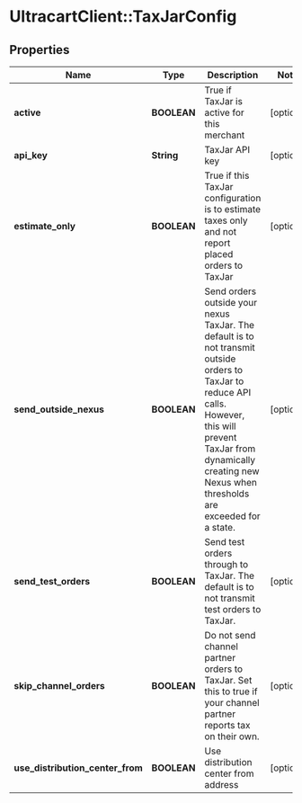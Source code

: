 # UltracartClient::TaxJarConfig

## Properties
Name | Type | Description | Notes
------------ | ------------- | ------------- | -------------
**active** | **BOOLEAN** | True if TaxJar is active for this merchant | [optional] 
**api_key** | **String** | TaxJar API key | [optional] 
**estimate_only** | **BOOLEAN** | True if this TaxJar configuration is to estimate taxes only and not report placed orders to TaxJar | [optional] 
**send_outside_nexus** | **BOOLEAN** | Send orders outside your nexus TaxJar.  The default is to not transmit outside orders to TaxJar to reduce API calls.  However, this will prevent TaxJar from dynamically creating new Nexus when thresholds are exceeded for a state. | [optional] 
**send_test_orders** | **BOOLEAN** | Send test orders through to TaxJar.  The default is to not transmit test orders to TaxJar. | [optional] 
**skip_channel_orders** | **BOOLEAN** | Do not send channel partner orders to TaxJar.  Set this to true if your channel partner reports tax on their own. | [optional] 
**use_distribution_center_from** | **BOOLEAN** | Use distribution center from address | [optional] 


